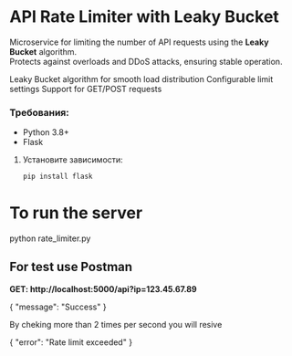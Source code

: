 # API Rate Limiter with Leaky Bucket

Microservice for limiting the number of API requests using the **Leaky Bucket** algorithm.  
Protects against overloads and DDoS attacks, ensuring stable operation.

Leaky Bucket algorithm for smooth load distribution
Configurable limit settings
Support for GET/POST requests

### Требования:
- Python 3.8+
- Flask

1. Установите зависимости:
   ```bash
   pip install flask

# To run the server
  python rate_limiter.py

## For test use Postman 

**GET: http://localhost:5000/api?ip=123.45.67.89**

  {
      "message": "Success"
  }

By cheking more than 2 times per second you will resive 

  {
      "error": "Rate limit exceeded"
  }


